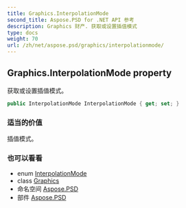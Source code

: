 ```yaml
---
title: Graphics.InterpolationMode
second_title: Aspose.PSD for .NET API 参考
description: Graphics 财产. 获取或设置插值模式
type: docs
weight: 70
url: /zh/net/aspose.psd/graphics/interpolationmode/
---
```

## Graphics.InterpolationMode property

获取或设置插值模式。

```csharp
public InterpolationMode InterpolationMode { get; set; }
```

### 适当的价值

插值模式。

### 也可以看看

* enum [InterpolationMode](../../interpolationmode/)
* class [Graphics](../)
* 命名空间 [Aspose.PSD](../../graphics/)
* 部件 [Aspose.PSD](../../../)


